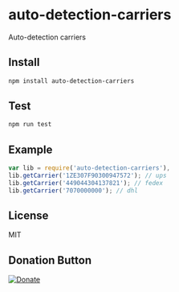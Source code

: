 # auto-detection-carriers
Auto-detection carriers


## Install

```bash
npm install auto-detection-carriers
```

## Test

```bash
npm run test
```

## Example

```javascript
var lib = require('auto-detection-carriers'),
lib.getCarrier('1ZE307F90300947572'); // ups
lib.getCarrier('449044304137821'); // fedex
lib.getCarrier('7070000000'); // dhl
```

## License

MIT


## Donation Button

[![Donate](https://img.shields.io/badge/Donate-PayPal-green.svg)](https://www.paypal.com/cgi-bin/webscr?cmd=_s-xclick&hosted_button_id=YYZQ6ZRZ3EW5C)
